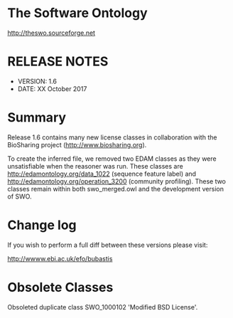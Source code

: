 # The Software Ontology

http://theswo.sourceforge.net

# RELEASE NOTES

* VERSION: 1.6
* DATE: XX October 2017

# Summary

Release 1.6 contains many new license classes in collaboration with the BioSharing project (http://www.biosharing.org).

To create the inferred file, we removed two EDAM classes as they were unsatisfiable when the reasoner was run. These classes are http://edamontology.org/data_1022 (sequence feature label) and http://edamontology.org/operation_3200 (community profiling). These two classes remain within both swo_merged.owl and the development version of SWO.


# Change log

If you wish to perform a full diff between these versions please visit:

http://wwww.ebi.ac.uk/efo/bubastis


# Obsolete Classes

Obsoleted duplicate class SWO_1000102 'Modified BSD License'.



